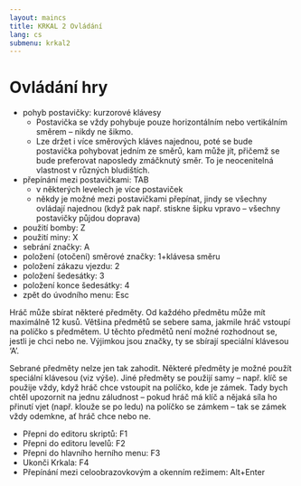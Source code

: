 ```yaml
---
layout: maincs
title: KRKAL 2 Ovládání
lang: cs
submenu: krkal2
---
```

# Ovládání hry

* pohyb postavičky: kurzorové klávesy
  * Postavička se vždy pohybuje pouze horizontálním nebo vertikálním směrem – nikdy ne šikmo.
  * Lze držet i více směrových kláves najednou, poté se bude postavička pohybovat jedním ze směrů, kam může jít, přičemž se bude preferovat naposledy zmáčknutý směr. To je neocenitelná vlastnost v různých bludištích.
* přepínání mezi postavičkami: TAB
  * v některých levelech je více postaviček
  * někdy je možné mezi postavičkami přepínat, jindy se všechny ovládají najednou (když pak např. stiskne šipku  vpravo – všechny postavičky půjdou doprava)
* použití bomby: Z
* použití miny: X
* sebrání značky: A
* položení (otočení) směrové značky: 1+klávesa směru
* položení zákazu vjezdu: 2
* položení šedesátky: 3
* položení konce šedesátky: 4
* zpět do úvodního menu: Esc

Hráč může sbírat některé předměty. Od každého předmětu může mít maximálně 12 kusů. Většina předmětů se sebere sama, jakmile hráč vstoupí na políčko s předmětem. U těchto předmětů není možné rozhodnout se, jestli je chci nebo ne. Výjimkou jsou značky, ty se sbírají speciální klávesou ‘A’.

Sebrané předměty nelze jen tak zahodit. Některé předměty je možné použít speciální klávesou (viz výše). Jiné předměty se použijí samy – např. klíč se použije vždy, když hráč chce vstoupit na políčko, kde je zámek. Tady bych chtěl upozornit na jednu záludnost – pokud hráč má klíč a nějaká síla ho přinutí vjet (např. klouže se po ledu) na políčko se zámkem – tak se zámek vždy odemkne, ať hráč chce nebo ne.

* Přepni do editoru skriptů: F1
* Přepni do editoru levelů: F2
* Přepni do hlavního herního menu: F3
* Ukonči Krkala: F4
* Přepínání mezi celoobrazovkovým a okenním režimem: Alt+Enter

